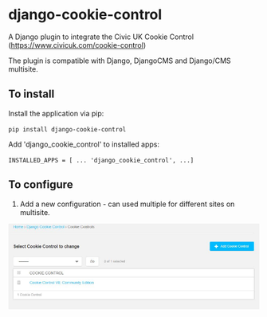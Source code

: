 # django-cookie-control
A Django plugin to integrate the Civic UK Cookie Control (https://www.civicuk.com/cookie-control)

The plugin is compatible with Django, DjangoCMS and Django/CMS multisite.

## To install
Install the application via pip:

`pip install django-cookie-control`

Add 'django_cookie_control' to installed apps:

`INSTALLED_APPS = [
...
'django_cookie_control',
...]`

## To configure
1. Add a new configuration - can used multiple for different sites on multisite.

![alt text](https://raw.githubusercontent.com/mcldev/django-cookie-control/master/docs/images/add_control.jpg)